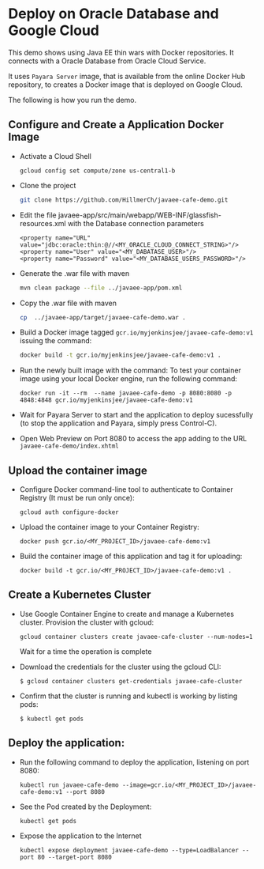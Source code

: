 # Deploy on Oracle Database and Google Cloud

This demo shows using Java EE thin wars with Docker repositories. It connects with a Oracle Database from Oracle Cloud Service. 

It uses `Payara Server` image, that is available from the online Docker Hub repository, to creates a Docker image that is deployed on Google Cloud.

The following is how you run the demo.


## Configure and Create a Application Docker Image

* Activate a Cloud Shell
	```
	gcloud config set compute/zone us-central1-b
	```

* Clone the project 
	```bash
	git clone https://github.com/HillmerCh/javaee-cafe-demo.git
	```
	
* Edit the file javaee-app/src/main/webapp/WEB-INF/glassfish-resources.xml with the Database connection parameters
	```
	<property name="URL" value="jdbc:oracle:thin:@//<MY_ORACLE_CLOUD_CONNECT_STRING>"/>
	<property name="User" value="<MY_DABATASE_USER>"/>
	<property name="Password" value="<MY_DATABASE_USERS_PASSWORD>"/>
	```
	
* 	Generate the .war file with maven  
	```bash
	mvn clean package --file ../javaee-app/pom.xml 
	```

* 	Copy the .war file with maven 
	```bash
	cp  ../javaee-app/target/javaee-cafe-demo.war .
	```

* Build a Docker image tagged `gcr.io/myjenkinsjee/javaee-cafe-demo:v1` issuing the command: 
	```bash
	docker build -t gcr.io/myjenkinsjee/javaee-cafe-demo:v1 .
	```

*  Run the newly built image with the command: To test your container image using your local Docker engine, run the following command:
	```
	docker run -it --rm  --name javaee-cafe-demo -p 8080:8080 -p 4848:4848 gcr.io/myjenkinsjee/javaee-cafe-demo:v1
	```
	
* Wait for Payara Server to start and the application to deploy sucessfully (to stop the application and Payara, simply press Control-C).
 
* Open Web Preview on Port 8080 to access the app adding to the URL `javaee-cafe-demo/index.xhtml`


## Upload the container image

* Configure Docker command-line tool to authenticate to Container Registry (It must be run only once):
	```
	gcloud auth configure-docker
	```
* Upload the container image to your Container Registry:
	```
	docker push gcr.io/<MY_PROJECT_ID>/javaee-cafe-demo:v1
	```

* Build the container image of this application and tag it for uploading:
	```
	docker build -t gcr.io/<MY_PROJECT_ID>/javaee-cafe-demo:v1 .
	```

## Create a Kubernetes Cluster

* Use Google Container Engine to create and manage a Kubernetes cluster. Provision the cluster with gcloud:
	```
	gcloud container clusters create javaee-cafe-cluster --num-nodes=1
    ```
	
	Wait for a time the operation is complete

* Download the credentials for the cluster using the gcloud CLI:
	```
	$ gcloud container clusters get-credentials javaee-cafe-cluster
	```
* Confirm that the cluster is running and kubectl is working by listing pods:
	```
	$ kubectl get pods
	```
	
## Deploy the application:

* Run the following command to deploy the application, listening on port 8080:
	```
	kubectl run javaee-cafe-demo --image=gcr.io/<MY_PROJECT_ID>/javaee-cafe-demo:v1 --port 8080
	```

* See the Pod created by the Deployment:
	```
	kubectl get pods
	```
  
* Expose the application to the Internet   
	```   
   kubectl expose deployment javaee-cafe-demo --type=LoadBalancer --port 80 --target-port 8080
	```